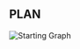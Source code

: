 ## PLAN

![Starting Graph](https://user-images.githubusercontent.com/56058545/144736910-69576765-b3e8-432b-b2a3-3deaa948eb79.png)
